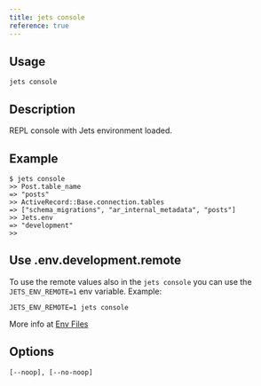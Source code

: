 ```yaml
---
title: jets console
reference: true
---
```


## Usage

    jets console

## Description

REPL console with Jets environment loaded.

## Example

    $ jets console
    >> Post.table_name
    => "posts"
    >> ActiveRecord::Base.connection.tables
    => ["schema_migrations", "ar_internal_metadata", "posts"]
    >> Jets.env
    => "development"
    >>

## Use .env.development.remote

To use the remote values also in the `jets console` you can use the `JETS_ENV_REMOTE=1` env variable. Example:

    JETS_ENV_REMOTE=1 jets console

More info at [Env Files](http://rubyonjets.com/docs/env-files/)

## Options

```
[--noop], [--no-noop]  
```

